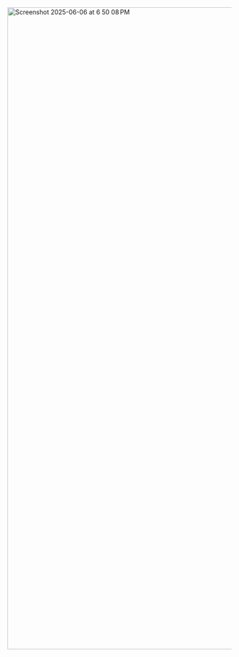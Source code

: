 <img width="1440" alt="Screenshot 2025-06-06 at 6 50 08 PM" src="https://github.com/user-attachments/assets/b115225e-bc41-440d-b79f-9cbb9b3a7f53" />
